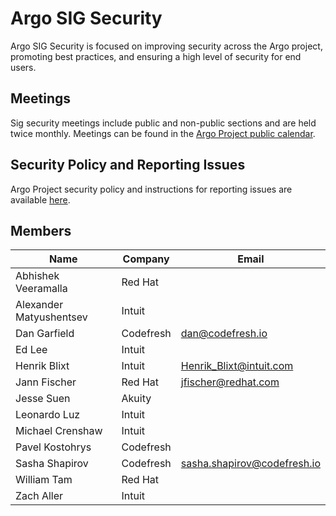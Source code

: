 # Argo SIG Security

Argo SIG Security is focused on improving security across the Argo project, promoting best practices, and ensuring a high level of security for end users.

## Meetings
Sig security meetings include public and non-public sections and are held twice monthly. Meetings can be found in the [Argo Project public calendar](https://calendar.google.com/calendar/embed?src=argoproj%40gmail.com).

## Security Policy and Reporting Issues
Argo Project security policy and instructions for reporting issues are available [here](https://github.com/argoproj/argoproj/blob/master/SECURITY.md).

## Members
| Name                    | Company   | Email                       |
|-------------------------|-----------|-----------------------------|
| Abhishek Veeramalla     | Red Hat   |                             |
| Alexander Matyushentsev | Intuit    |                             |
| Dan Garfield            | Codefresh | dan@codefresh.io            |
| Ed Lee                  | Intuit    |                             |
| Henrik Blixt            | Intuit    | Henrik_Blixt@intuit.com     |
| Jann Fischer            | Red Hat   | jfischer@redhat.com         |
| Jesse Suen              | Akuity    |                             |
| Leonardo Luz            | Intuit    |                             |
| Michael Crenshaw        | Intuit    |                             | 
| Pavel Kostohrys         | Codefresh |                             |
| Sasha Shapirov          | Codefresh | sasha.shapirov@codefresh.io |
| William Tam             | Red Hat   |                             |
| Zach Aller              | Intuit    |                             |

